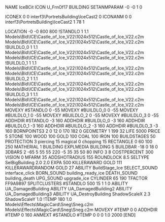 NAME IceBCit
ICON U_FrnOf17
BUILDING
SETANMPARAM -0 -0 1 0

ICONEX 0 0 interf3\PortretsBuilding\IceCast2 0
ICONANM 0 0 interf3\PortretsBuilding\IceCast2 1 78 1

LOCATION -0 -0 800 800
!STANDLO      1 1.1 Models\Bld\ICE\Castle_of_Ice_V22\1024x512\Castle_of_Ice_V22.c2m Models\Bld\ICE\Castle_of_Ice_V22\1024x512\Castle_of_Ice_V22.c2m
!BUILDLO_0    1 1.1 Models\Bld\ICE\Castle_of_Ice_V22\1024x512\Castle_of_Ice_V22.c2m Models\Bld\ICE\Castle_of_Ice_V22\1024x512\Castle_of_Ice_V22.c2m
!BUILDLO_1    1 1.1 Models\Bld\ICE\Castle_of_Ice_V22\1024x512\Castle_of_Ice_V22.c2m Models\Bld\ICE\Castle_of_Ice_V22\1024x512\Castle_of_Ice_V22.c2m
!BUILDLO_2    1 1.1 Models\Bld\ICE\Castle_of_Ice_V22\1024x512\Castle_of_Ice_V22.c2m Models\Bld\ICE\Castle_of_Ice_V22\1024x512\Castle_of_Ice_V22.c2m
!BUILDLO_3    1 1.1 Models\Bld\ICE\Castle_of_Ice_V22\1024x512\Castle_of_Ice_V22.c2m Models\Bld\ICE\Castle_of_Ice_V22\1024x512\Castle_of_Ice_V22.c2m
MOVEXY #STANDLO   0 -55
MOVEXY #BUILDLO_0 0 -55
MOVEXY #BUILDLO_1 0 -55
MOVEXY #BUILDLO_2 0 -55
MOVEXY #BUILDLO_3 0 -55
ADDHDIR #STANDLO -3 160
ADDHDIR #BUILDLO_0 -3 160
ADDHDIR #BUILDLO_1 -3 160
ADDHDIR #BUILDLO_2 -3 160
ADDHDIR #BUILDLO_3 -3 160
BORNPOINTS3 2 0 12 0 170 182 0
GEOMETRY 1 199 32
LIFE     5000
PRICE 5 STONE 100 WOOD 100 GOLD 100 COAL 100 IRON 100 
BUILDSTAGES 50
PROTECTION 3 piercing 15 magical 0 chopping 15
RECTANGLE    0 60 100 250
MATHERIAL 1 BUILDING
EXPLMEDIA BUILDING 5
BUILDBAR    -18 0 18 0
3DBARS 2 -65 5 55 55 220 -5 35 35 50 80
INFO 3 8
COSTPERCENT 300
VISION 0
MFARM 35
ADDSHOTRADIUS 155
ROUNDLOCK 8.5
SELTYPE SelBigBuilding 2.0 2.0
EXPA 500
KILLERAWARD             GOLD 111
KILLERAWARDRANDOM       GOLD 27
ABILITY BuildStage_Ice
SELECT_SOUND interface_click
BORN_SOUND building_ready_ice
DEATH_SOUND building_death
UPG_SOUND upgrade_ice
CYLINDER 65 190
TFACTOR FF9A9897
SPLITCLUSTERS #STANDLO 500 15 1 1 0
ABILITY UA_DamagedBuilding
ABILITY UA_DamagedBuilding2
ABILITY UA_DamagedBuilding3
ABILITY UA_DestroyBuilding
ShadowScaleX 2.3
ShadowScaleY 1.0
!TEMP 180 1.0 Models\Effects\MagicCard\Sneg\Sneg.c2m Models\Effects\MagicCard\Sneg\Sneg.c2m
MOVEXY  #TEMP 0 0
ADDHDIR #TEMP 0 160
ANMEXT #STANDLO #TEMP 0 0 0 1.0 2000
[END]
